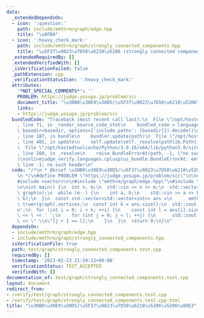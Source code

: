 ```yaml
---
data:
  _extendedDependsOn:
  - icon: ':question:'
    path: include/emthrm/graph/edge.hpp
    title: "\u8FBA"
  - icon: ':heavy_check_mark:'
    path: include/emthrm/graph/strongly_connected_components.hpp
    title: "\u5F37\u9023\u7D50\u6210\u5206 (strongly connected components) \u5206\u89E3"
  _extendedRequiredBy: []
  _extendedVerifiedWith: []
  _isVerificationFailed: false
  _pathExtension: cpp
  _verificationStatusIcon: ':heavy_check_mark:'
  attributes:
    '*NOT_SPECIAL_COMMENTS*': ''
    PROBLEM: https://judge.yosupo.jp/problem/scc
    document_title: "\u30B0\u30E9\u30D5/\u5F37\u9023\u7D50\u6210\u5206\u5206\u89E3"
    links:
    - https://judge.yosupo.jp/problem/scc
  bundledCode: "Traceback (most recent call last):\n  File \"/opt/hostedtoolcache/Python/3.9.16/x64/lib/python3.9/site-packages/onlinejudge_verify/documentation/build.py\"\
    , line 71, in _render_source_code_stat\n    bundled_code = language.bundle(stat.path,\
    \ basedir=basedir, options={'include_paths': [basedir]}).decode()\n  File \"/opt/hostedtoolcache/Python/3.9.16/x64/lib/python3.9/site-packages/onlinejudge_verify/languages/cplusplus.py\"\
    , line 187, in bundle\n    bundler.update(path)\n  File \"/opt/hostedtoolcache/Python/3.9.16/x64/lib/python3.9/site-packages/onlinejudge_verify/languages/cplusplus_bundle.py\"\
    , line 401, in update\n    self.update(self._resolve(pathlib.Path(included), included_from=path))\n\
    \  File \"/opt/hostedtoolcache/Python/3.9.16/x64/lib/python3.9/site-packages/onlinejudge_verify/languages/cplusplus_bundle.py\"\
    , line 260, in _resolve\n    raise BundleErrorAt(path, -1, \"no such header\"\
    )\nonlinejudge_verify.languages.cplusplus_bundle.BundleErrorAt: emthrm/graph/edge.hpp:\
    \ line -1: no such header\n"
  code: "/*\n * @brief \u30B0\u30E9\u30D5/\u5F37\u9023\u7D50\u6210\u5206\u5206\u89E3\
    \n */\n#define PROBLEM \"https://judge.yosupo.jp/problem/scc\"\n\n#include <iostream>\n\
    #include <vector>\n\n#include \"emthrm/graph/edge.hpp\"\n#include \"emthrm/graph/strongly_connected_components.hpp\"\
    \n\nint main() {\n  int n, m;\n  std::cin >> n >> m;\n  std::vector<std::vector<emthrm::Edge<bool>>>\
    \ graph(n);\n  while (m--) {\n    int a, b;\n    std::cin >> a >> b;\n    graph[a].emplace_back(a,\
    \ b);\n  }\n  const std::vector<std::vector<int>> ans =\n      emthrm::StronglyConnectedComponents<bool,\
    \ true>(graph).vertices;\n  const int k = ans.size();\n  std::cout << k << '\\\
    n';\n  for (int i = 0; i < k; ++i) {\n    const int l = ans[i].size();\n    std::cout\
    \ << l << ' ';\n    for (int j = 0; j < l; ++j) {\n      std::cout << ans[i][j]\
    \ << \" \\n\"[j + 1 == l];\n    }\n  }\n  return 0;\n}\n"
  dependsOn:
  - include/emthrm/graph/edge.hpp
  - include/emthrm/graph/strongly_connected_components.hpp
  isVerificationFile: true
  path: test/graph/strongly_connected_components.test.cpp
  requiredBy: []
  timestamp: '2023-02-23 21:59:12+09:00'
  verificationStatus: TEST_ACCEPTED
  verifiedWith: []
documentation_of: test/graph/strongly_connected_components.test.cpp
layout: document
redirect_from:
- /verify/test/graph/strongly_connected_components.test.cpp
- /verify/test/graph/strongly_connected_components.test.cpp.html
title: "\u30B0\u30E9\u30D5/\u5F37\u9023\u7D50\u6210\u5206\u5206\u89E3"
---
```

